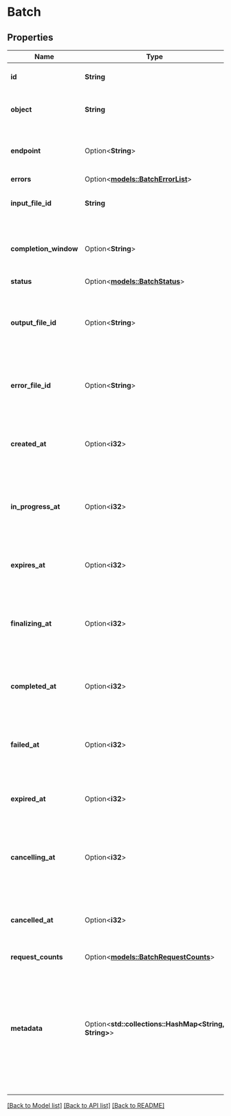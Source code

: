 # Batch

## Properties

Name | Type | Description | Notes
------------ | ------------- | ------------- | -------------
**id** | **String** | The id assigned to the Batch. | 
**object** | **String** | The object type, which is always `batch`. | 
**endpoint** | Option<**String**> | The OpenAI API endpoint used by the batch. | [optional]
**errors** | Option<[**models::BatchErrorList**](BatchErrorList.md)> |  | [optional]
**input_file_id** | **String** | The ID of the input file for the batch. | 
**completion_window** | Option<**String**> | The time frame within which the batch should be processed. | [optional]
**status** | Option<[**models::BatchStatus**](BatchStatus.md)> |  | [optional]
**output_file_id** | Option<**String**> | The ID of the file containing the outputs of successfully executed requests. | [optional]
**error_file_id** | Option<**String**> | The ID of the file containing the outputs of requests with errors. | [optional]
**created_at** | Option<**i32**> | The Unix timestamp (in seconds) for when the batch was created. | [optional]
**in_progress_at** | Option<**i32**> | The Unix timestamp (in seconds) for when the batch started processing. | [optional]
**expires_at** | Option<**i32**> | The Unix timestamp (in seconds) for when the batch will expire. | [optional]
**finalizing_at** | Option<**i32**> | The Unix timestamp (in seconds) for when the batch started finalizing. | [optional]
**completed_at** | Option<**i32**> | The Unix timestamp (in seconds) for when the batch was completed. | [optional]
**failed_at** | Option<**i32**> | The Unix timestamp (in seconds) for when the batch failed. | [optional]
**expired_at** | Option<**i32**> | The Unix timestamp (in seconds) for when the batch expired. | [optional]
**cancelling_at** | Option<**i32**> | The Unix timestamp (in seconds) for when the batch started cancelling. | [optional]
**cancelled_at** | Option<**i32**> | The Unix timestamp (in seconds) for when the batch was cancelled. | [optional]
**request_counts** | Option<[**models::BatchRequestCounts**](Batch_request_counts.md)> |  | [optional]
**metadata** | Option<**std::collections::HashMap<String, String>**> | A set of key-value pairs that can be attached to the batch. This can be useful for storing additional information about the batch in a structured format. | [optional]

[[Back to Model list]](../README.md#documentation-for-models) [[Back to API list]](../README.md#documentation-for-api-endpoints) [[Back to README]](../README.md)


